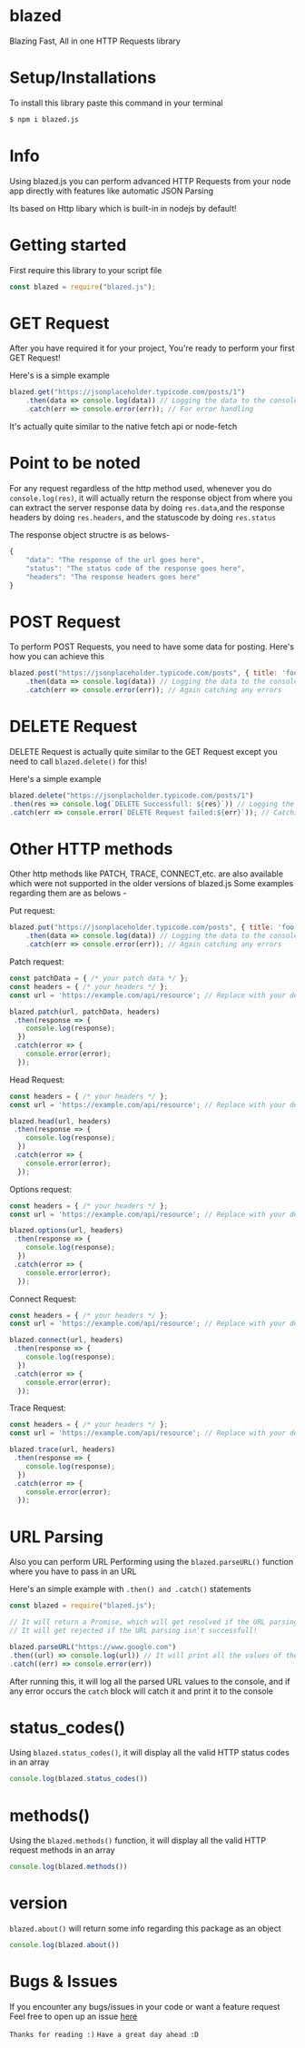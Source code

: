 # blazed

Blazing Fast, All in one HTTP Requests library

# Setup/Installations

To install this library paste this command in your terminal

```bash
$ npm i blazed.js
```

# Info

Using blazed.js you can perform advanced HTTP Requests from your node app directly with features like automatic JSON Parsing

Its based on Http libary which is built-in in nodejs by default!

# Getting started

First require this library to your script file

```js
const blazed = require("blazed.js");
```

# GET Request

After you have required it for your project,
You're ready to perform your first GET Request!

Here's is a simple example

```js
blazed.get("https://jsonplaceholder.typicode.com/posts/1")
    .then(data => console.log(data)) // Logging the data to the console, Note that it will return an object which will contain the data, headers and statuscode
    .catch(err => console.error(err)); // For error handling
```

It's actually quite similar to the native fetch api or node-fetch

# Point to be noted

For any request regardless of the http method used, whenever you do `console.log(res)`, it will actually return the response object from where you can extract the server response data by doing `res.data`,and the response headers by doing `res.headers`, and the statuscode by doing `res.status`

The response object structre is as belows-

```js
{
    "data": "The response of the url goes here",
    "status": "The status code of the response goes here",
    "headers": "The response headers goes here"
}
```


# POST Request

To perform POST Requests, you need to have some data for posting.
Here's how you can achieve this

```js
blazed.post("https://jsonplaceholder.typicode.com/posts", { title: 'foo', body: 'bar', userId: 1 }) // Posting with some dummy data
    .then(data => console.log(data)) // Logging the data to the console, Note that it will return an object which will contain the data, headers and statuscode
    .catch(err => console.error(err)); // Again catching any errors

```

# DELETE Request

DELETE Request is actually quite similar to the GET Request except you need to call `blazed.delete()` for this!

Here's a simple example

```js
blazed.delete("https://jsonplacholder.typicode.com/posts/1")
.then(res => console.log(`DELETE Successfull: ${res}`)) // Logging the data to the console, Note that it will return an object which will contain the data, headers and statuscode
.catch(err => console.error(`DELETE Request failed:${err}`)); // Catching errors if any
```
# Other HTTP methods 

Other http methods like PATCH, TRACE, CONNECT,etc. are also available which were not supported in the older versions of blazed.js
Some examples regarding them are as belows -

Put request:

```js
blazed.put("https://jsonplaceholder.typicode.com/posts", { title: 'foo', body: 'bar', userId: 1 }) // Posting with some dummy data
    .then(data => console.log(data)) // Logging the data to the console, Note that it will return an object which will contain the data, headers and statuscode
    .catch(err => console.error(err)); // Again catching any errors

```

Patch request:

```js
const patchData = { /* your patch data */ };
const headers = { /* your headers */ };
const url = 'https://example.com/api/resource'; // Replace with your desired url

blazed.patch(url, patchData, headers)
 .then(response => {
    console.log(response);
  })
 .catch(error => {
    console.error(error);
  });
```

Head Request:

```js
const headers = { /* your headers */ };
const url = 'https://example.com/api/resource'; // Replace with your desired url

blazed.head(url, headers)
 .then(response => {
    console.log(response);
  })
 .catch(error => {
    console.error(error);
  });
```

Options request:

```js
const headers = { /* your headers */ };
const url = 'https://example.com/api/resource'; // Replace with your desired url

blazed.options(url, headers)
 .then(response => {
    console.log(response);
  })
 .catch(error => {
    console.error(error);
  });
```

Connect Request:

```js
const headers = { /* your headers */ };
const url = 'https://example.com/api/resource'; // Replace with your desired url

blazed.connect(url, headers)
 .then(response => {
    console.log(response);
  })
 .catch(error => {
    console.error(error);
  });
```

Trace Request:

```js
const headers = { /* your headers */ };
const url = 'https://example.com/api/resource'; // Replace with your desired url

blazed.trace(url, headers)
 .then(response => {
    console.log(response);
  })
 .catch(error => {
    console.error(error);
  });
```

# URL Parsing

Also you can perform URL Performing using the `blazed.parseURL()` function where you have to pass in an URL

Here's an simple example with `.then() and .catch()` statements

```js
const blazed = require("blazed.js");

// It will return a Promise, which will get resolved if the URL parsing has been successfull!
// It will get rejected if the URL parsing isn't successfull!

blazed.parseURL("https://www.google.com")
.then((url) => console.log(url)) // It will print all the values of the url object to the console
.catch((err) => console.error(err))
```

After running this, it will log all the parsed URL values to the console, and if any error occurs the `catch` block will catch it and print it to the console

# status_codes()

Using `blazed.status_codes()`, it will display all the valid HTTP status codes in an array

```js
console.log(blazed.status_codes())
```

# methods()

Using the `blazed.methods()` function, it will display all the valid HTTP request methods in an array

```js
console.log(blazed.methods())
```

# version

`blazed.about()` will return some info regarding this package as an object

```js
console.log(blazed.about())
```

# Bugs & Issues

If you encounter any bugs/issues in your code or want a feature request
Feel free to open up an issue [here](https://github.com/blazeinferno64/blazed)

`Thanks for reading :)`
`Have a great day ahead :D`